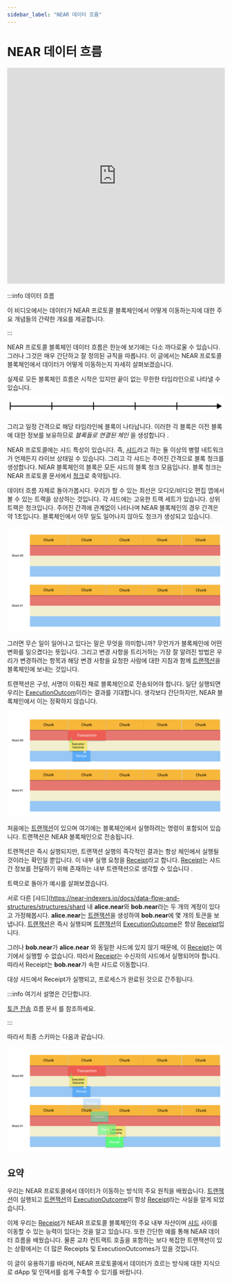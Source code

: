 ```yaml
---
sidebar_label: "NEAR 데이터 흐름"
---
```


# NEAR 데이터 흐름


<iframe
 width="100%"
 height="500"
 src="https://www.youtube.com/embed/VSBJ-A69Km4"
 title="YouTube video player"
 frameborder="0"
 allow="accelerometer; autoplay; clipboard-write; encrypted-media; gyroscope; picture-in-picture"
 allowfullscreen>
</iframe>


:::info 데이터 흐름

이 비디오에서는 데이터가 NEAR 프로토콜 블록체인에서 어떻게 이동하는지에 대한 주요 개념들의 간략한 개요를 제공합니다.

:::

NEAR 프로토콜 블록체인 데이터 흐름은 한눈에 보기에는 다소 까다로울 수 있습니다. 그러나 그것은 매우 간단하고 잘 정의된 규칙을 따릅니다. 이 글에서는 NEAR 프로토콜 블록체인에서 데이터가 어떻게 이동하는지 자세히 살펴보겠습니다.

실제로 모든 블록체인 흐름은 시작은 있지만 끝이 없는 무한한 타임라인으로 나타낼 수 있습니다.

![Blocks Timeline](/docs/flow/01-timeline.png)

그리고 일정 간격으로 해당 타임라인에 블록이 나타납니다. 이러한 각 블록은 이전 블록에 대한 정보를 보유하므로 *블록들로 연결된 체인* 을 생성합니다 .

NEAR 프로토콜에는 샤드 특성이 있습니다. 즉, [샤드](https://near-indexers.io/docs/data-flow-and-structures/structures/shard)라고 하는 둘 이상의 병렬 네트워크가 언제든지 라이브 상태일 수 있습니다. 그리고 각 샤드는 주어진 간격으로 블록 청크를 생성합니다. NEAR 블록체인의 블록은 모든 샤드의 블록 청크 모음입니다. 블록 청크는 NEAR 프로토콜 문서에서 [청크](https://near-indexers.io/docs/data-flow-and-structures/structures/chunk)로 축약됩니다.

데이터 흐름 자체로 돌아가봅시다. 우리가 할 수 있는 최선은 오디오/비디오 편집 앱에서 볼 수 있는 트랙을 상상하는 것입니다. 각 샤드에는 고유한 트랙 세트가 있습니다. 상위 트랙은 청크입니다. 주어진 간격에 관계없이 나타나며 NEAR 블록체인의 경우 간격은 약 1초입니다. 블록체인에서 아무 일도 일어나지 않아도 청크가 생성되고 있습니다.

![Timeline as tracks](/docs/flow/02-tracks.png)

그러면 무슨 일이 일어나고 있다는 말은 무엇을 의미합니까? 무언가가 블록체인에 어떤 변화를 일으켰다는 뜻입니다. 그리고 변경 사항을 트리거하는 가장 잘 알려진 방법은 우리가 변경하려는 항목과 해당 변경 사항을 요청한 사람에 대한 지침과 함께 [트랜잭션](https://near-indexers.io/docs/data-flow-and-structures/structures/transaction)을 블록체인에 보내는 것입니다.

트랜잭션은 구성, 서명이 이뤄진 채로 블록체인으로 전송되어야 합니다. 일단 실행되면 우리는 [ExecutionOutcom](https://near-indexers.io/docs/data-flow-and-structures/structures/execution_outcome)이라는 결과를 기대합니다. 생각보다 간단하지만, NEAR 블록체인에서 이는 정확하지 않습니다.

![Transaction execution](/docs/flow/03-tx-outcome-receipt.png)

처음에는 [트랜잭션](https://near-indexers.io/docs/data-flow-and-structures/structures/transaction)이 있으며 여기에는 블록체인에서 실행하려는 명령이 포함되어 있습니다. 트랜잭션은 NEAR 블록체인으로 전송됩니다.

트랜잭션은 즉시 실행되지만, 트랜잭션 실행의 즉각적인 결과는 항상 체인에서 실행될 것이라는 확인일 뿐입니다. 이 내부 실행 요청을 [Receipt](https://near-indexers.io/docs/data-flow-and-structures/structures/receipt)라고 합니다. [Receipt](https://near-indexers.io/docs/data-flow-and-structures/structures/receipt)는 샤드 간 정보를 전달하기 위해 존재하는 내부 트랜잭션으로 생각할 수 있습니다 .

트랙으로 돌아가 예시를 살펴보겠습니다.

서로 다른 [샤드](https://near-indexers.io/docs/data-flow-and-structures/structures/shard 내 **alice.near**와 **bob.near**라는 두 개의 계정이 있다고 가정해봅시다. **alice.near**는 [트랜잭션](https://near-indexers.io/docs/data-flow-and-structures/structures/transaction)을 생성하여 **bob.near**에 몇 개의 토큰을 보냅니다. [트랜잭션](https://near-indexers.io/docs/data-flow-and-structures/structures/transaction)은 즉시 실행되며 [트랜잭션](https://near-indexers.io/docs/data-flow-and-structures/structures/transaction)의 [ExecutionOutcome](https://near-indexers.io/docs/data-flow-and-structures/structures/transaction)은 항상 [Receipt](https://near-indexers.io/docs/data-flow-and-structures/structures/receipt)입니다.

그러나 **bob.near**가 **alice.near** 와 동일한 샤드에 있지 않기 때문에, 이 [Receipt](https://near-indexers.io/docs/data-flow-and-structures/structures/receipt)는 여기에서 실행할 수 없습니다. 따라서 [Receipt](https://near-indexers.io/docs/data-flow-and-structures/structures/receipt)는 수신자의 샤드에서 실행되어야 합니다. 따라서 Receipt는 **bob.near**가 속한 샤드로 이동합니다.

대상 샤드에서 Receipt가 실행되고, 프로세스가 완료된 것으로 간주됩니다.


:::info 여기서 설명은 간단합니다.

[토큰 전송](token-transfer-flow.md) 흐름 문서 를 참조하세요.

:::

따라서 최종 스키마는 다음과 같습니다.

![Complete scheme of sending tokens from an account from one Shard to an account on another](/docs/flow/04-send-nears-flow.png)

## 요약

우리는 NEAR 프로토콜에서 데이터가 이동하는 방식의 주요 원칙을 배웠습니다. [트랜잭션](https://near-indexers.io/docs/data-flow-and-structures/structures/transaction)이 실행되고 [트랜잭션](https://near-indexers.io/docs/data-flow-and-structures/structures/transaction)의 [ExecutionOutcome](https://near-indexers.io/docs/data-flow-and-structures/structures/execution_outcome)이 항상 [Receipt](https://near-indexers.io/docs/data-flow-and-structures/structures/receipt)라는 사실을 알게 되었습니다.

이제 우리는 [Receipt](https://near-indexers.io/docs/data-flow-and-structures/structures/receipt)가 NEAR 프로토콜 블록체인의 주요 내부 자산이며 [샤드](https://near-indexers.io/docs/data-flow-and-structures/structures/shard) 사이를 이동할 수 있는 능력이 있다는 것을 알고 있습니다. 또한 간단한 예를 통해 NEAR 데이터 흐름을 배웠습니다. 물론 교차 컨트랙트 호출을 포함하는 보다 복잡한 트랜잭션이 있는 상황에서는 더 많은 Receipts 및 ExecutionOutcomes가 있을 것입니다.

이 글이 유용하기를 바라며, NEAR 프로토콜에서 데이터가 흐르는 방식에 대한 지식으로 dApp 및 인덱서를 쉽게 구축할 수 있기를 바랍니다.
